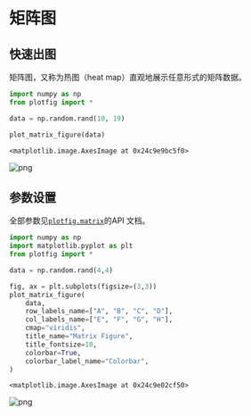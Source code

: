 # 矩阵图

## 快速出图

矩阵图，又称为热图（heat map）直观地展示任意形式的矩阵数据。


```python
import numpy as np
from plotfig import *

data = np.random.rand(10, 19)

plot_matrix_figure(data)
```




    <matplotlib.image.AxesImage at 0x24c9e9bc5f0>




    
![png](matrix_files/matrix_2_1.png)
    


## 参数设置

全部参数见[`plotfig.matrix`](../api/#plotfig.matrix)的API 文档。


```python
import numpy as np
import matplotlib.pyplot as plt
from plotfig import *

data = np.random.rand(4,4)

fig, ax = plt.subplots(figsize=(3,3))
plot_matrix_figure(
    data,
    row_labels_name=["A", "B", "C", "D"],
    col_labels_name=["E", "F", "G", "H"],
    cmap="viridis",
    title_name="Matrix Figure",
    title_fontsize=10,
    colorbar=True,
    colorbar_label_name="Colorbar",
)
```




    <matplotlib.image.AxesImage at 0x24c9e02cf50>




    
![png](matrix_files/matrix_5_1.png)
    

